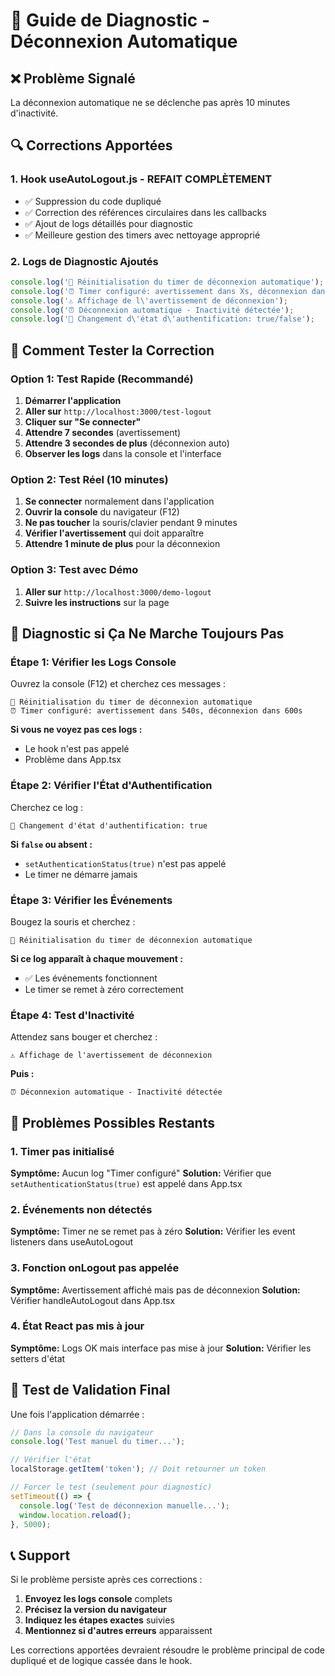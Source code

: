 # 🔧 Guide de Diagnostic - Déconnexion Automatique

## ❌ Problème Signalé
La déconnexion automatique ne se déclenche pas après 10 minutes d'inactivité.

## 🔍 Corrections Apportées

### 1. **Hook useAutoLogout.js** - REFAIT COMPLÈTEMENT
- ✅ Suppression du code dupliqué
- ✅ Correction des références circulaires dans les callbacks
- ✅ Ajout de logs détaillés pour diagnostic
- ✅ Meilleure gestion des timers avec nettoyage approprié

### 2. **Logs de Diagnostic Ajoutés**
```javascript
console.log('🔄 Réinitialisation du timer de déconnexion automatique');
console.log('⏰ Timer configuré: avertissement dans Xs, déconnexion dans Ys');
console.log('⚠️ Affichage de l\'avertissement de déconnexion');
console.log('⏰ Déconnexion automatique - Inactivité détectée');
console.log('🔐 Changement d\'état d\'authentification: true/false');
```

## 🧪 Comment Tester la Correction

### Option 1: Test Rapide (Recommandé)
1. **Démarrer l'application**
2. **Aller sur** `http://localhost:3000/test-logout`
3. **Cliquer sur "Se connecter"**
4. **Attendre 7 secondes** (avertissement)
5. **Attendre 3 secondes de plus** (déconnexion auto)
6. **Observer les logs** dans la console et l'interface

### Option 2: Test Réel (10 minutes)
1. **Se connecter** normalement dans l'application
2. **Ouvrir la console** du navigateur (F12)
3. **Ne pas toucher** la souris/clavier pendant 9 minutes
4. **Vérifier l'avertissement** qui doit apparaître
5. **Attendre 1 minute de plus** pour la déconnexion

### Option 3: Test avec Démo
1. **Aller sur** `http://localhost:3000/demo-logout`
2. **Suivre les instructions** sur la page

## 🔧 Diagnostic si Ça Ne Marche Toujours Pas

### Étape 1: Vérifier les Logs Console
Ouvrez la console (F12) et cherchez ces messages :
```
🔄 Réinitialisation du timer de déconnexion automatique
⏰ Timer configuré: avertissement dans 540s, déconnexion dans 600s
```

**Si vous ne voyez pas ces logs :**
- Le hook n'est pas appelé
- Problème dans App.tsx

### Étape 2: Vérifier l'État d'Authentification
Cherchez ce log :
```
🔐 Changement d'état d'authentification: true
```

**Si `false` ou absent :**
- `setAuthenticationStatus(true)` n'est pas appelé
- Le timer ne démarre jamais

### Étape 3: Vérifier les Événements
Bougez la souris et cherchez :
```
🔄 Réinitialisation du timer de déconnexion automatique
```

**Si ce log apparaît à chaque mouvement :**
- ✅ Les événements fonctionnent
- Le timer se remet à zéro correctement

### Étape 4: Test d'Inactivité
Attendez sans bouger et cherchez :
```
⚠️ Affichage de l'avertissement de déconnexion
```

**Puis :**
```
⏰ Déconnexion automatique - Inactivité détectée
```

## 🐛 Problèmes Possibles Restants

### 1. **Timer pas initialisé**
**Symptôme:** Aucun log "Timer configuré"
**Solution:** Vérifier que `setAuthenticationStatus(true)` est appelé dans App.tsx

### 2. **Événements non détectés**
**Symptôme:** Timer ne se remet pas à zéro
**Solution:** Vérifier les event listeners dans useAutoLogout

### 3. **Fonction onLogout pas appelée**
**Symptôme:** Avertissement affiché mais pas de déconnexion
**Solution:** Vérifier handleAutoLogout dans App.tsx

### 4. **État React pas mis à jour**
**Symptôme:** Logs OK mais interface pas mise à jour
**Solution:** Vérifier les setters d'état

## 🚀 Test de Validation Final

Une fois l'application démarrée :

```javascript
// Dans la console du navigateur
console.log('Test manuel du timer...');

// Vérifier l'état
localStorage.getItem('token'); // Doit retourner un token

// Forcer le test (seulement pour diagnostic)
setTimeout(() => {
  console.log('Test de déconnexion manuelle...');
  window.location.reload();
}, 5000);
```

## 📞 Support

Si le problème persiste après ces corrections :

1. **Envoyez les logs console** complets
2. **Précisez la version du navigateur**
3. **Indiquez les étapes exactes** suivies
4. **Mentionnez si d'autres erreurs** apparaissent

Les corrections apportées devraient résoudre le problème principal de code dupliqué et de logique cassée dans le hook.
